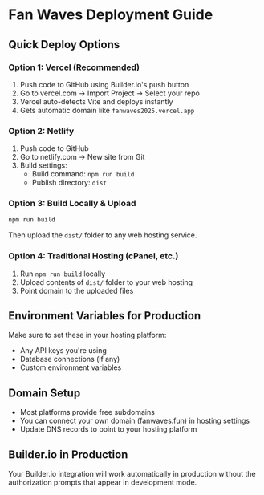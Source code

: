 # Fan Waves Deployment Guide

## Quick Deploy Options

### Option 1: Vercel (Recommended)
1. Push code to GitHub using Builder.io's push button
2. Go to vercel.com → Import Project → Select your repo
3. Vercel auto-detects Vite and deploys instantly
4. Gets automatic domain like `fanwaves2025.vercel.app`

### Option 2: Netlify
1. Push code to GitHub
2. Go to netlify.com → New site from Git
3. Build settings:
   - Build command: `npm run build`
   - Publish directory: `dist`

### Option 3: Build Locally & Upload
```bash
npm run build
```
Then upload the `dist/` folder to any web hosting service.

### Option 4: Traditional Hosting (cPanel, etc.)
1. Run `npm run build` locally
2. Upload contents of `dist/` folder to your web hosting
3. Point domain to the uploaded files

## Environment Variables for Production
Make sure to set these in your hosting platform:
- Any API keys you're using
- Database connections (if any)
- Custom environment variables

## Domain Setup
- Most platforms provide free subdomains
- You can connect your own domain (fanwaves.fun) in hosting settings
- Update DNS records to point to your hosting platform

## Builder.io in Production
Your Builder.io integration will work automatically in production without the authorization prompts that appear in development mode.
